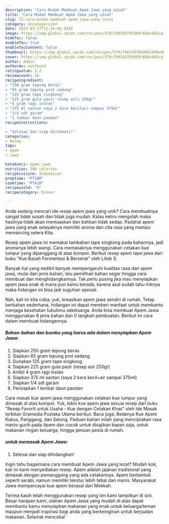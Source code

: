 ```yaml
---
description: "Cara Mudah Membuat Apem Jawa yang Lezat"
title: "Cara Mudah Membuat Apem Jawa yang Lezat"
slug: 72-cara-mudah-membuat-apem-jawa-yang-lezat
category: Uncategorized
date: 2022-03-27T12:34:04.924Z
image: https://img-global.cpcdn.com/recipes/579c700330705d09/680x482cq70/apem-jawa-foto-resep-utama.jpg
hideToc: false
enableToc: true
enableTocContent: false
thumbnail: https://img-global.cpcdn.com/recipes/579c700330705d09/680x482cq70/apem-jawa-foto-resep-utama.jpg
cover: https://img-global.cpcdn.com/recipes/579c700330705d09/680x482cq70/apem-jawa-foto-resep-utama.jpg
author: Admin
authorAv: notfound
ratingvalue: 3.2
reviewcount: 16
recipeingredient:
- "250 gram tepung beras"
- "65 gram tepung prot sedang"
- "125 gram tape singkong"
- "225 gram gula pasir resep asli 250gr"
- "4 gram ragi instan"
- "375 ml santan saya 2 kara kecilair sampai 375ml"
- "1/4 sdt garam"
- "1 lembar daun pandan"
recipeinstructions:

- "Selesai dan siap dinikmati!"
categories:
- Resep
tags:
- apem
- jawa

katakunci: apem jawa 
nutrition: 208 calories
recipecuisine: Indonesian
preptime: "PT18M"
cooktime: "PT41M"
recipeyield: "4"
recipecategory: Dinner

---
```





Anda sedang mencari ide resep apem jawa yang unik? Cara membuatnya sangat tidak susah dan tidak juga mudah. Kalau keliru mengolah maka hasilnya tidak akan memuaskan dan bahkan tidak sedap. Padahal apem jawa yang enak selayaknya memiliki aroma dan cita rasa yang mampu memancing selera Kita.





Resep apem jawa ini memakai tambahan tape singkong pada bahannya, jadi aromanya lebih wangi. Cara memasaknya menggunakan cetakan kue lumpur yang dipanggang di atas kompor. Berikut resep apem tape jawa dari buku &#34;Kue Basah Fermentasi &amp; Berserat&#34; oleh Liliek S.

Banyak hal yang sedikit banyak mempengaruhi kualitas rasa dari apem jawa, mulai dari jenis bahan, lalu pemilihan bahan segar hingga cara membuat dan menghidangkannya. Tak perlu pusing jika mau menyiapkan apem jawa enak di mana pun kamu berada, karena asal sudah tahu triknya maka hidangan ini bisa jadi suguhan spesial.






Nah, kali ini kita coba, yuk, kreasikan apem jawa sendiri di rumah. Tetap berbahan sederhana, hidangan ini dapat memberi manfaat untuk membantu menjaga kesehatan tubuhmu sekeluarga. Anda bisa membuat Apem Jawa menggunakan 8 jenis bahan dan 0 langkah pembuatan. Berikut ini cara dalam membuat hidangannya.

<!--inarticleads1-->

##### Bahan-bahan dan bumbu yang harus ada dalam menyiapkan Apem Jawa:

1. Siapkan 250 gram tepung beras
1. Siapkan 65 gram tepung prot sedang
1. Gunakan 125 gram tape singkong
1. Siapkan 225 gram gula pasir (resep asli 250gr)
1. Ambil 4 gram ragi instan
1. Siapkan 375 ml santan (saya 2 kara kecil+air sampai 375ml)
1. Siapkan 1/4 sdt garam
1. Persiapkan 1 lembar daun pandan


Cara masak kue apem jawa menggunakan cetakan kue lumpur yang dimasak di atas kompor. Yuk, bikin kue apem jawa sesuai resep dari buku &#34;Resep Favorit untuk Usaha - Kue dengan Cetakan Khas&#34; oleh Ide Masak terbitan Gramedia Pustaka Utama berikut. Baca juga: Bedanya Kue Apem Kukus, Panggang, dan Selong. Paduan bahan inilah yang menciptakan rasa manis-gurih pada Apem dan cocok untuk disajikan kapan saja, untuk makanan ringan keluarga, hingga jamuan pesta di rumah. 

<!--inarticleads2-->

#####  untuk memasak Apem Jawa:


1. Selesai dan siap dihidangkan!

Ingin tahu bagaimana cara membuat Apem Jawa yang lezat? Mudah kok, kali ini kami menyediakan resep. Apem adalah jajanan tradisional yang dimasak dengan pemanggang yang ada cetakannya. Apem berbentuk seperti serabi, namun memiliki tekstur lebih tebal dan manis. Masyarakat Jawa mempercayai kue apem berasal dari Mekkah. 

Terima kasih telah menggunakan resep yang tim kami tampilkan di sini. Besar harapan kami, olahan Apem Jawa yang mudah di atas dapat membantu kamu menyiapkan makanan yang enak untuk keluarga/teman maupun menjadi inspirasi bagi anda yang berkeinginan untuk berjualan makanan. Selamat mencoba!
